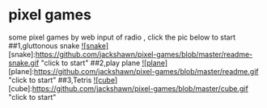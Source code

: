 # pixel games
some pixel games by web input of radio , click the pic below to start
##1,gluttonous snake
[![snake]](https://jackshawn.github.io/pixel-games/snake.html)  
[snake]:https://github.com/jackshawn/pixel-games/blob/master/readme-snake.gif "click to start"
##2,play plane
[![plane]](https://jackshawn.github.io/pixel-games/)  
[plane]:https://github.com/jackshawn/pixel-games/blob/master/readme.gif "click to start"
##3,Tetris
[![cube]](https://jackshawn.github.io/pixel-games/cube.html)  
[cube]:https://github.com/jackshawn/pixel-games/blob/master/cube.gif "click to start"
